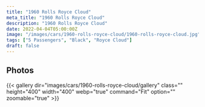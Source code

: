 ```yaml
---
title: "1960 Rolls Royce Cloud"
meta_title: "1960 Rolls Royce Cloud"
description: "1960 Rolls Royce Cloud"
date: 2022-04-04T05:00:00Z
image: "/images/cars/1960-rolls-royce-cloud/1960-rolls-royce-cloud.jpg"
tags: ["5 Passengers", "Black", "Royce Cloud"]
draft: false
---
```

## Photos
{{< gallery dir="images/cars/1960-rolls-royce-cloud/gallery" class="" height="400" width="400" webp="true" command="Fit" option="" zoomable="true" >}}
